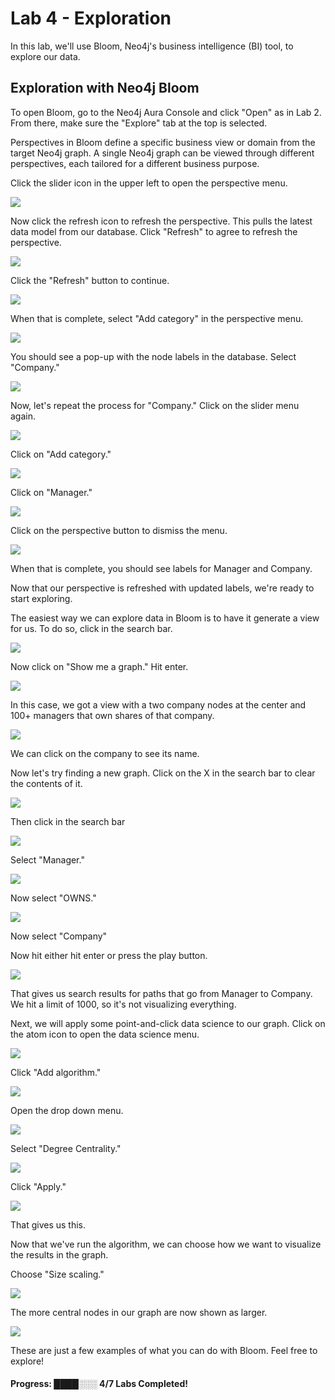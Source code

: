 # Lab 4 - Exploration
In this lab, we'll use Bloom, Neo4j's business intelligence (BI) tool, to explore our data.

## Exploration with Neo4j Bloom
To open Bloom, go to the Neo4j Aura Console and click "Open" as in Lab 2.  From there, make sure the "Explore" tab at the top is selected.

Perspectives in Bloom define a specific business view or domain from the target Neo4j graph. A single Neo4j graph can be viewed through different perspectives, each tailored for a different business purpose.

Click the slider icon in the upper left to open the perspective menu.

![](images/01.png)

Now click the refresh icon to refresh the perspective.  This pulls the latest data model from our database.  Click "Refresh" to agree to refresh the perspective.

![](images/02.png)

Click the "Refresh" button to continue.

![](images/03.png)

When that is complete, select "Add category" in the perspective menu. 

![](images/04.png)

You should see a pop-up with the node labels in the database. Select "Company."  

![](images/05.png)

Now, let's repeat the process for "Company." Click on the slider menu again.

![](images/06.png)

Click on "Add category."

![](images/07.png)

Click on "Manager."

![](images/08.png)

Click on the perspective button to dismiss the menu.

![](images/09.png)

When that is complete, you should see labels for Manager and Company.

Now that our perspective is refreshed with updated labels, we're ready to start exploring.

The easiest way we can explore data in Bloom is to have it generate a view for us.  To do so, click in the search bar.

![](images/10.png)

Now click on "Show me a graph."  Hit enter.

![](images/11.png)

In this case, we got a view with a two company nodes at the center and 100+ managers that own shares of that company.

![](images/12.png)

We can click on the company to see its name.

Now let's try finding a new graph.  Click on the X in the search bar to clear the contents of it.  

![](images/13.png)

Then click in the search bar

![](images/14.png)

Select "Manager."

![](images/15.png)

Now select "OWNS."

![](images/16.png)

Now select "Company" 
 
[](images/17.png)

Now hit either hit enter or press the play button.

![](images/18.png)

That gives us search results for paths that go from Manager to Company.  We hit a limit of 1000, so it's not visualizing everything.

Next, we will apply some point-and-click data science to our graph.  Click on the atom icon to open the data science menu.

![](images/19.png)

Click "Add algorithm."

![](images/20.png)

Open the drop down menu.

![](images/21.png)

Select "Degree Centrality."

![](images/22.png)

Click "Apply."

![](images/23.png)

That gives us this.

Now that we've run the algorithm, we can choose how we want to visualize the results in the graph.  

Choose "Size scaling."

![](images/24.png)

The more central nodes in our graph are now shown as larger. 

![](images/25.png)

These are just a few examples of what you can do with Bloom.  Feel free to explore!

#### Progress:  ████░░░ 4/7 Labs Completed!
